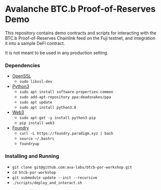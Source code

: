 # Avalanche BTC.b Proof-of-Reserves Demo

This repository contains demo contracts and scripts for interacting with the BTC.b Proof-of-Reserves
Chainlink feed on the Fuji testnet, and integration it into a sample DeFi contract.

It is not meant to be used in any production setting.

### Dependencies
- [OpenSSL](https://www.openssl.org/)
  - `sudo libssl-dev`
- [Python3](https://www.python.org/downloads/)
  - `sudo apt install software-properties-common`
  - `sudo add-apt-repository ppa:deadsnakes/ppa`
  - `sudo apt update`
  - `sudo apt install python3.8`
- [Web3](https://pypi.org/project/web3/)
  - `sudo apt-get -y install python3-pip`
  - `pip install web3`
- [Foundry](https://github.com/foundry-rs/foundry)
  - `curl -L https://foundry.paradigm.xyz | bash`
  - `source ~/.bashrc`
  - `foundryup`

### Installing and Running
- `git clone git@github.com:ava-labs/btcb-por-workshop.git`
- `cd btcb-por-workshop`
- `git submodule update --init --recursive`
- `./scripts/deploy_and_interact.sh`
